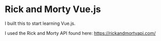 # Rick and Morty Vue.js

I built this to start learning Vue.js.

I used the Rick and Morty API found here: https://rickandmortyapi.com/
